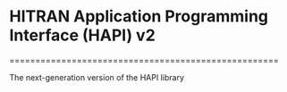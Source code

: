 # HITRAN Application Programming Interface (HAPI) v2
====================================================

The next-generation version of the HAPI library